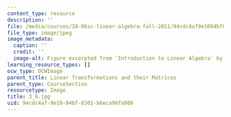 ```yaml
---
content_type: resource
description: ''
file: /media/courses/18-06sc-linear-algebra-fall-2011/94cdc4af9e1094bf8301b6eca90fa986_3_6.jpg
file_type: image/jpeg
image_metadata:
  caption: ''
  credit: ''
  image-alt: Figure excerpted from 'Introduction to Linear Algebra' by G.S. Strang
learning_resource_types: []
ocw_type: OCWImage
parent_title: Linear Transformations and their Matrices
parent_type: CourseSection
resourcetype: Image
title: 3_6.jpg
uid: 94cdc4af-9e10-94bf-8301-b6eca90fa986
---
```

